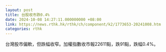 ```yaml
---
layout: post
title: 台股收市跌0.4%
date: 2024-10-08 14:27:11.000000000 +08:00
link: https://news.rthk.hk/rthk/ch/component/k2/1773653-20241008.htm
categories: rthk
---
```


台灣股市偏軟，但跌幅收窄。加權指數收市報22611點，跌91點，跌幅0.4%。
